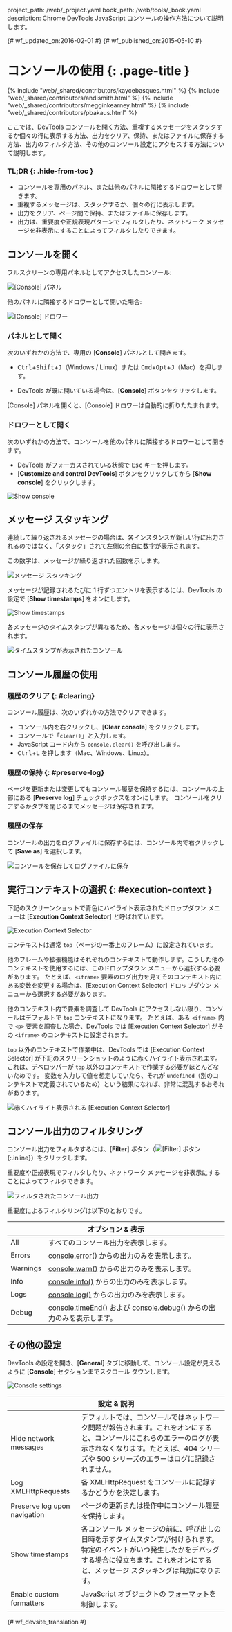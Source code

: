 project_path: /web/_project.yaml
book_path: /web/tools/_book.yaml
description: Chrome DevTools JavaScript コンソールの操作方法について説明します。

{# wf_updated_on:2016-02-01 #}
{# wf_published_on:2015-05-10 #}

#  コンソールの使用 {: .page-title }

{% include "web/_shared/contributors/kaycebasques.html" %}
{% include "web/_shared/contributors/andismith.html" %}
{% include "web/_shared/contributors/megginkearney.html" %}
{% include "web/_shared/contributors/pbakaus.html" %}

ここでは、DevTools コンソールを開く方法、重複するメッセージをスタックするか個々の行に表示する方法、出力をクリア、保持、またはファイルに保存する方法、出力のフィルタ方法、その他のコンソール設定にアクセスする方法について説明します。




### TL;DR {: .hide-from-toc }
- コンソールを専用のパネル、または他のパネルに隣接するドロワーとして開きます。
- 重複するメッセージは、スタックするか、個々の行に表示します。
- 出力をクリア、ページ間で保持、またはファイルに保存します。
- 出力は、重要度や正規表現パターンでフィルタしたり、ネットワーク メッセージを非表示にすることによってフィルタしたりできます。

##  コンソールを開く

フルスクリーンの専用パネルとしてアクセスしたコンソール:

![[Console] パネル](images/console-panel.png)

他のパネルに隣接するドロワーとして開いた場合:

![[Console] ドロワー](images/console-drawer.png)

###  パネルとして開く

次のいずれかの方法で、専用の [**Console**] パネルとして開きます。

* <kbd>Ctrl</kbd>+<kbd>Shift</kbd>+<kbd>J</kbd>（Windows / Linux）または <kbd>Cmd</kbd>+<kbd>Opt</kbd>+<kbd class="kbd">J</kbd>（Mac）を押します。

* DevTools が既に開いている場合は、[**Console**] ボタンをクリックします。

[Console] パネルを開くと、[Console] ドロワーは自動的に折りたたまれます。

###  ドロワーとして開く

次のいずれかの方法で、コンソールを他のパネルに隣接するドロワーとして開きます。

* DevTools がフォーカスされている状態で <kbd>Esc</kbd> キーを押します。
* [**Customize and control DevTools**] ボタンをクリックしてから [**Show console**] をクリックします。


![Show console](images/show-console.png)

##  メッセージ スタッキング

連続して繰り返されるメッセージの場合は、各インスタンスが新しい行に出力されるのではなく、「スタック」されて左側の余白に数字が表示されます。

この数字は、メッセージが繰り返された回数を示します。


![メッセージ スタッキング](images/message-stacking.png)

メッセージが記録されるたびに 1 行ずつエントリを表示するには、DevTools の設定で [**Show timestamps**] をオンにします。


![Show timestamps](images/show-timestamps.png)

各メッセージのタイムスタンプが異なるため、各メッセージは個々の行に表示されます。


![タイムスタンプが表示されたコンソール](images/timestamped-console.png)

##  コンソール履歴の使用

###  履歴のクリア {: #clearing}

コンソール履歴は、次のいずれかの方法でクリアできます。

* コンソール内を右クリックし、[**Clear console**] をクリックします。
* コンソールで「`clear()`」と入力します。
* JavaScript コード内から `console.clear()` を呼び出します。
* <kbd class="kbd">Ctrl</kbd>+<kbd class="kbd">L</kbd> を押します（Mac、Windows、Linux）。


###  履歴の保持 {: #preserve-log}

ページを更新または変更してもコンソール履歴を保持するには、コンソールの上部にある [**Preserve log**] チェックボックスをオンにします。
コンソールをクリアするかタブを閉じるまでメッセージは保存されます。


###  履歴の保存

コンソールの出力をログファイルに保存するには、コンソール内で右クリックして [**Save as**] を選択します。


![コンソールを保存してログファイルに保存](images/console-save-as.png)

##  実行コンテキストの選択 {: #execution-context }

下記のスクリーンショットで青色にハイライト表示されたドロップダウン メニューは [**Execution Context Selector**] と呼ばれています。


![Execution Context Selector](images/execution-context-selector.png)

コンテキストは通常 `top`（ページの一番上のフレーム）に設定されています。

他のフレームや拡張機能はそれぞれのコンテキストで動作します。こうした他のコンテキストを使用するには、このドロップダウン メニューから選択する必要があります。
たとえば、`<iframe>` 要素のログ出力を見てそのコンテキスト内にある変数を変更する場合は、[Execution Context Selector] ドロップダウン メニューから選択する必要があります。




他のコンテキスト内で要素を調査して DevTools にアクセスしない限り、コンソールはデフォルトで `top` コンテキストになります。
たとえば、ある `<iframe>` 内で `<p>` 要素を調査した場合、DevTools では [Execution Context Selector] がその `<iframe>` のコンテキストに設定されます。



`top` 以外のコンテキストで作業中は、DevTools では [Execution Context Selector] が下記のスクリーンショットのように赤くハイライト表示されます。
これは、デベロッパーが `top` 以外のコンテキストで作業する必要がほとんどないためです。
変数を入力して値を想定していたら、それが `undefined`（別のコンテキストで定義されているため）という結果になれば、非常に混乱するおそれがあります。



![赤くハイライト表示される [Execution Context Selector]](images/non-top-context.png)

##  コンソール出力のフィルタリング

コンソール出力をフィルタするには、[**Filter**] ボタン（![[Filter] ボタン](images/filter-button.png){:.inline}）をクリックします。

重要度や正規表現でフィルタしたり、ネットワーク メッセージを非表示にすることによってフィルタできます。


![フィルタされたコンソール出力](images/filtered-console.png)

重要度によるフィルタリングは以下のとおりです。

<table class="responsive">
  <thead>
     <tr>
      <th colspan="2">オプション &amp; 表示</th>
    </tr>   
  </thead>
  <tbody>
  <tr>
    <td>All</td>
    <td>すべてのコンソール出力を表示します。</td>
  </tr>
  <tr>
    <td>Errors</td>
    <td><a href="/web/tools/chrome-devtools/debug/console/console-reference#consoleerrorobject--object-">console.error()</a> からの出力のみを表示します。</td>
  </tr>
  <tr>
    <td>Warnings</td>
    <td><a href="/web/tools/chrome-devtools/debug/console/console-reference#consolewarnobject--object-">console.warn()</a> からの出力のみを表示します。</td>
  </tr>
  <tr>
    <td>Info</td>
    <td><a href="/web/tools/chrome-devtools/debug/console/console-reference#consoleinfoobject--object-">console.info()</a> からの出力のみを表示します。</td>
  </tr>
  <tr>
    <td>Logs</td>
    <td><a href="/web/tools/chrome-devtools/debug/console/console-reference#consolelogobject--object-">console.log()</a> からの出力のみを表示します。</td>
  </tr>
  <tr>
    <td>Debug</td>
    <td><a href="/web/tools/chrome-devtools/debug/console/console-reference#consoletimeendlabel">console.timeEnd()</a> および <a href="/web/tools/chrome-devtools/debug/console/console-reference#consoledebugobject--object-">console.debug()</a> からの出力のみを表示します。</td>
  </tr>
  </tbody>
</table>

##  その他の設定

DevTools の設定を開き、[**General**] タブに移動して、コンソール設定が見えるように [**Console**] セクションまでスクロール ダウンします。


![Console settings](images/console-settings.png)

<table class="responsive">
  <thead>
     <tr>
      <th colspan="2">設定 &amp; 説明</th>
    </tr>   
  </thead>
  <tbody>
  <tr>
    <td>Hide network messages</td>
    <td>デフォルトでは、コンソールではネットワーク問題が報告されます。これをオンにすると、コンソールにこれらのエラーのログが表示されなくなります。たとえば、404 シリーズや 500 シリーズのエラーはログに記録されません。</td>
  </tr>
  <tr>
    <td>Log XMLHttpRequests</td>
    <td>各 XMLHttpRequest をコンソールに記録するかどうかを決定します。</td>
  </tr>
  <tr>
    <td>Preserve log upon navigation</td>
    <td>ページの更新または操作中にコンソール履歴を保持します。</td>
  </tr>
  <tr>
    <td>Show timestamps</td>
    <td>各コンソール メッセージの前に、呼び出しの日時を示すタイムスタンプが付けられます。特定のイベントがいつ発生したかをデバッグする場合に役立ちます。これをオンにすると、メッセージ スタッキングは無効になります。</td>
  </tr>
  <tr>
    <td>Enable custom formatters</td>
    <td>JavaScript オブジェクトの <a href="https://docs.google.com/document/d/1FTascZXT9cxfetuPRT2eXPQKXui4nWFivUnS_335T3U/preview">フォーマット</a>を制御します。</td>
  </tr>
  </tbody>
</table>


{# wf_devsite_translation #}
